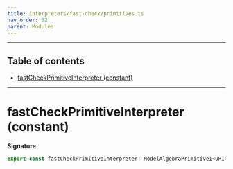 ```yaml
---
title: interpreters/fast-check/primitives.ts
nav_order: 32
parent: Modules
---
```


---

<h2 class="text-delta">Table of contents</h2>

- [fastCheckPrimitiveInterpreter (constant)](#fastcheckprimitiveinterpreter-constant)

---

# fastCheckPrimitiveInterpreter (constant)

**Signature**

```ts
export const fastCheckPrimitiveInterpreter: ModelAlgebraPrimitive1<URI> = ...
```
